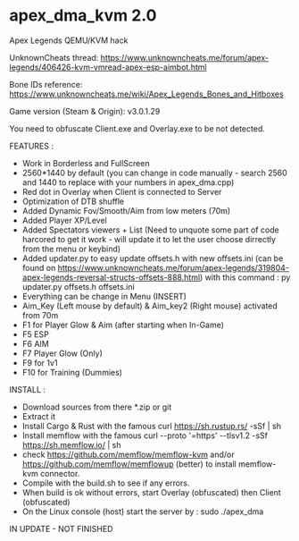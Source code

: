 # apex_dma_kvm 2.0
 Apex Legends QEMU/KVM hack

UnknownCheats thread: https://www.unknowncheats.me/forum/apex-legends/406426-kvm-vmread-apex-esp-aimbot.html

Bone IDs reference: https://www.unknowncheats.me/wiki/Apex_Legends_Bones_and_Hitboxes

Game version (Steam & Origin): v3.0.1.29

You need to obfuscate Client.exe and Overlay.exe to be not detected.

FEATURES :
 - Work in Borderless and FullScreen
 - 2560*1440 by default (you can change in code manually - search 2560 and 1440 to replace with your numbers in apex_dma.cpp)
 - Red dot in Overlay when Client is connected to Server
 - Optimization of DTB shuffle
 - Added Dynamic Fov/Smooth/Aim from low meters (70m)
 - Added Player XP/Level
 - Added Spectators viewers + List (Need to unquote some part of code harcored to get it work - will update it to let the user choose dirrectly from the menu or keybind)
 - Added updater.py to easy update offsets.h with new offsets.ini (can be found on https://www.unknowncheats.me/forum/apex-legends/319804-apex-legends-reversal-structs-offsets-888.html) with this command : py updater.py offsets.h offsets.ini
 - Everything can be change in Menu (INSERT)
 - Aim_Key (Left mouse by default) & Aim_key2 (Right mouse) activated from 70m
 - F1 for Player Glow & Aim (after starting when In-Game)
 - F5 ESP
 - F6 AIM
 - F7 Player Glow (Only)
 - F9 for 1v1
 - F10 for Training (Dummies)

INSTALL : 
- Download sources from there *.zip or git
- Extract it
- Install Cargo & Rust with the famous curl https://sh.rustup.rs/ -sSf | sh
- Install memflow with the famous curl --proto '=https' --tlsv1.2 -sSf https://sh.memflow.io/ | sh
- check https://github.com/memflow/memflow-kvm and/or https://github.com/memflow/memflowup (better) to install memflow-kvm connector.
- Compile with the build.sh to see if any errors.
- When build is ok without errors, start Overlay (obfuscated) then Client (obfuscated)
- On the Linux console (host) start the server by : sudo ./apex_dma


IN UPDATE - NOT FINISHED
